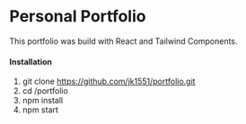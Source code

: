 # Personal Portfolio

This portfolio was build with React and Tailwind Components. 

#### Installation

1. git clone https://github.com/jk1551/portfolio.git
2. cd /portfolio
3. npm install
4. npm start



